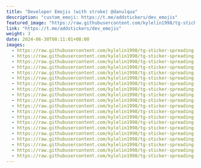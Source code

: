 ```yaml
---
title: "Developer Emojis (with stroke) @danulqua"
description: "custom_emoji: https://t.me/addstickers/dev_emojis"
featured_image: "https://raw.githubusercontent.com/kylelin1998/tg-sticker-spreading-worldwide-images/main/img/94757cf1-fddc-4feb-91a5-26b7228c83cc.jpg"
link: "https://t.me/addstickers/dev_emojis"
weight: 3
date: 2024-06-30T08:11:01+08:00
images:
  - https://raw.githubusercontent.com/kylelin1998/tg-sticker-spreading-worldwide-images/main/img/94757cf1-fddc-4feb-91a5-26b7228c83cc.jpg
  - https://raw.githubusercontent.com/kylelin1998/tg-sticker-spreading-worldwide-images/main/img/a74abda7-9a2d-46d3-bb7b-0a921d1f50a9.jpg
  - https://raw.githubusercontent.com/kylelin1998/tg-sticker-spreading-worldwide-images/main/img/686b78a2-cb93-473d-8d54-50fe5215a58d.jpg
  - https://raw.githubusercontent.com/kylelin1998/tg-sticker-spreading-worldwide-images/main/img/7be54334-7f18-4266-9f6e-c685697d46ac.jpg
  - https://raw.githubusercontent.com/kylelin1998/tg-sticker-spreading-worldwide-images/main/img/9060fc1b-34e0-45e6-951a-60ef39504c35.jpg
  - https://raw.githubusercontent.com/kylelin1998/tg-sticker-spreading-worldwide-images/main/img/a257631a-efd0-4e80-8b5e-ecb5edb97c1a.jpg
  - https://raw.githubusercontent.com/kylelin1998/tg-sticker-spreading-worldwide-images/main/img/8ac28819-6cea-4ceb-9762-9b1215407ff3.jpg
  - https://raw.githubusercontent.com/kylelin1998/tg-sticker-spreading-worldwide-images/main/img/ed68df97-7b3f-4e18-9279-4dffd94b159c.jpg
  - https://raw.githubusercontent.com/kylelin1998/tg-sticker-spreading-worldwide-images/main/img/784e3f1f-9790-4c84-b3cf-1cca2161e250.jpg
  - https://raw.githubusercontent.com/kylelin1998/tg-sticker-spreading-worldwide-images/main/img/e8be5831-eb8c-41d3-b0bd-1ac37c77cbc7.jpg
  - https://raw.githubusercontent.com/kylelin1998/tg-sticker-spreading-worldwide-images/main/img/3a71d8ff-fba9-4887-a785-4f14048ebbed.jpg
  - https://raw.githubusercontent.com/kylelin1998/tg-sticker-spreading-worldwide-images/main/img/8f9102de-0bc3-4502-a7c6-313323ca9e9f.jpg
  - https://raw.githubusercontent.com/kylelin1998/tg-sticker-spreading-worldwide-images/main/img/712ca683-a15d-4819-aaa9-f5b1e4dc5ae4.jpg
  - https://raw.githubusercontent.com/kylelin1998/tg-sticker-spreading-worldwide-images/main/img/b3bcfec4-f901-4733-83f2-b0a39664a309.jpg
  - https://raw.githubusercontent.com/kylelin1998/tg-sticker-spreading-worldwide-images/main/img/0c8954bb-7ba6-4f50-bf1a-3bc38852f5c7.jpg
  - https://raw.githubusercontent.com/kylelin1998/tg-sticker-spreading-worldwide-images/main/img/fc6b5893-60dd-40f5-93f9-2c0ca379bbb1.jpg
  - https://raw.githubusercontent.com/kylelin1998/tg-sticker-spreading-worldwide-images/main/img/401b8e07-9e16-4981-bdf4-1dcf67614912.jpg
  - https://raw.githubusercontent.com/kylelin1998/tg-sticker-spreading-worldwide-images/main/img/2c0eb39a-8bef-40be-adfb-597f9a0c5bee.jpg
  - https://raw.githubusercontent.com/kylelin1998/tg-sticker-spreading-worldwide-images/main/img/1590e830-e239-4dd5-8779-3892c9000594.jpg
  - https://raw.githubusercontent.com/kylelin1998/tg-sticker-spreading-worldwide-images/main/img/ea7ec410-9f07-4d66-890d-1906025e7082.jpg
---
```

